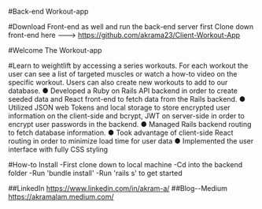 #Back-end Workout-app

#Download Front-end as well and run the back-end server first
Clone down front-end here ---> https://github.com/akrama23/Client-Workout-App 

#Welcome The Workout-app

#Learn to weightlift by accessing a series workouts. For each workout the user can see a list of targeted muscles or watch a how-to video on the specific workout. Users can also create new workouts to add to our database.
● Developed a Ruby on Rails API backend in order to create seeded data and React front-end to fetch data from the Rails backend.
● Utilized JSON web Tokens and local storage to store encrypted user information on the client-side and bcrypt, JWT on server-side in order to encrypt user passwords in the backend.
● Managed Rails backend routing to fetch database information.
● Took advantage of client-side React routing in order to minimize load time for user data
● Implemented the user interface with fully CSS styling

#How-to Install 
-First clone down to local machine
-Cd into the backend folder
-Run 'bundle install'
-Run 'rails s' to get started 

##LinkedIn 
https://www.linkedin.com/in/akram-a/
##Blog--Medium
https://akramalam.medium.com/
